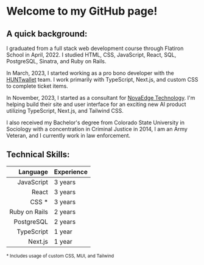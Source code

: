 # Welcome to my GitHub page!

## A quick background:
I graduated from a full stack web development course through Flatiron School in April, 2022. I studied HTML, CSS, JavaScript, React, SQL, PostgreSQL, Sinatra, and Ruby on Rails. 

In March, 2023, I started working as a pro bono developer with the [HUNTwallet](https://www.huntwallet.com/) team. I work primarily with TypeScript, Next.js, and custom CSS to complete ticket items. 

In November, 2023, I started as a consultant for [NovaEdge Technology](https://www.novaedgeusa.com/). I'm helping build their site and user interface for an exciting new AI product utilizing TypeScript, Next.js, and Tailwind CSS.

I also received my Bachelor's degree from Colorado State University in Sociology with a concentration in Criminal Justice in 2014, I am an Army Veteran, and I currently work in law enforcement. 

<!-- trophy case is not functioning right now
## Trophy Case:
[![trophy](https://github-profile-trophy.vercel.app/?username=mkienbus&theme=onedark&rank=SSS,SS,S,AAA,AA,A,B,C)](https://github.com/ryo-ma/github-profile-trophy)
-->

## Technical Skills:
| Language | Experience |
|-----:|---------------|
|     JavaScript | 3 years |
|     React | 3 years |
|     CSS * | 3 years |
|     Ruby on Rails | 2 years |
|     PostgreSQL | 2 years |
|     TypeScript | 1 year |
|     Next.js | 1 year |

<sub>* Includes usage of custom CSS, MUI, and Tailwind</sub>
